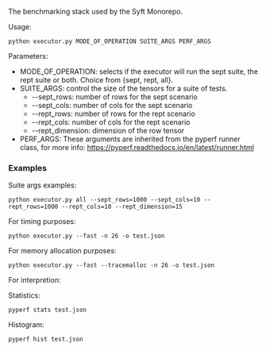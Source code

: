 The benchmarking stack used by the Syft Monorepo.

Usage:
```
python executor.py MODE_OF_OPERATION SUITE_ARGS PERF_ARGS
```
Parameters:
* MODE_OF_OPERATION: selects if the executor will run the sept suite, the rept suite or both. Choice from {sept, rept, all}.
* SUITE_ARGS: control the size of the tensors for a suite of tests.
  * --sept_rows: number of rows for the sept scenario
  * --sept_cols: number of cols for the sept scenario
  * --rept_rows: number of rows for the rept scenario
  * --rept_cols: number of cols for the rept scenario
  * --rept_dimension: dimension of the row tensor
* PERF_ARGS: 
      These arguments are inherited from the pyperf runner class, for more info: https://pyperf.readthedocs.io/en/latest/runner.html

### Examples

Suite args examples:
```
python executor.py all --sept_rows=1000 --sept_cols=10 --rept_rows=1000 --rept_cols=10 --rept_dimension=15
```

For timing purposes:
```
python executor.py --fast -n 26 -o test.json
```

For memory allocation purposes:
```
python executor.py --fast --tracemalloc -n 26 -o test.json
```

For interpretion:

Statistics:
```
pyperf stats test.json
```

Histogram:
```
pyperf hist test.json
```
